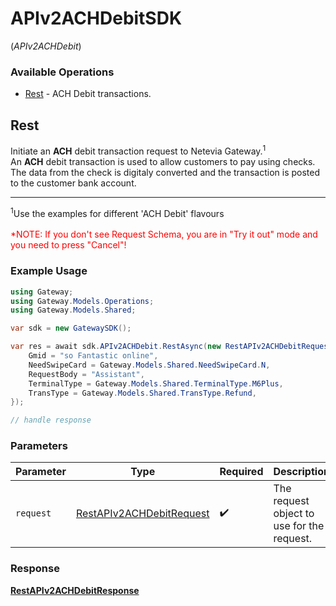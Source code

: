 # APIv2ACHDebitSDK
(*APIv2ACHDebit*)

### Available Operations

* [Rest](#rest) - ACH Debit transactions.

## Rest

Initiate an <b>ACH</b> debit transaction request to Netevia Gateway.<sup>1</sup><br>
An <b>ACH</b> debit transaction is used to allow customers to pay using checks. The data from the check is digitaly converted and the transaction is posted to the customer bank account.
<hr>
<sup>1</sup>Use the examples for different 'ACH Debit' flavours
<br><br><span style="color:red">*NOTE: If you don't see Request Schema, you are in "Try it out" mode and you need to press "Cancel"!</span>


### Example Usage

```csharp
using Gateway;
using Gateway.Models.Operations;
using Gateway.Models.Shared;

var sdk = new GatewaySDK();

var res = await sdk.APIv2ACHDebit.RestAsync(new RestAPIv2ACHDebitRequest() {
    Gmid = "so Fantastic online",
    NeedSwipeCard = Gateway.Models.Shared.NeedSwipeCard.N,
    RequestBody = "Assistant",
    TerminalType = Gateway.Models.Shared.TerminalType.M6Plus,
    TransType = Gateway.Models.Shared.TransType.Refund,
});

// handle response
```

### Parameters

| Parameter                                                                       | Type                                                                            | Required                                                                        | Description                                                                     |
| ------------------------------------------------------------------------------- | ------------------------------------------------------------------------------- | ------------------------------------------------------------------------------- | ------------------------------------------------------------------------------- |
| `request`                                                                       | [RestAPIv2ACHDebitRequest](../../models/operations/RestAPIv2ACHDebitRequest.md) | :heavy_check_mark:                                                              | The request object to use for the request.                                      |


### Response

**[RestAPIv2ACHDebitResponse](../../models/operations/RestAPIv2ACHDebitResponse.md)**

